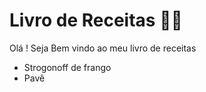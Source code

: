 # Livro de Receitas :man_cook:


Olá ! Seja Bem vindo ao meu livro de receitas

 - Strogonoff de frango
 - Pavê